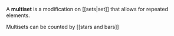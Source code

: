 A **multiset** is a modification on [[sets|set]] that allows for repeated elements. 

Multisets can be counted by [[stars and bars]]